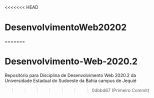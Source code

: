 <<<<<<< HEAD
# DesenvolvimentoWeb20202
=======
# Desenvolvimento-Web-2020.2
Repositório para Disciplina de Desenvolvimento Web 2020.2 da Universidade Estadual do Sudoeste da Bahia campus de Jequié

>>>>>>> 0dbbd67 (Primeiro Commit)
